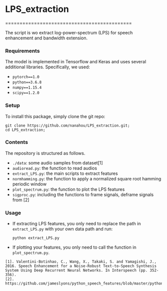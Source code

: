 # LPS_extraction
============================================

The script is wo extract log-power-spectrum (LPS) for speech enhancement and bandwidth extension.

### Requirements

The model is implemented in Tensorflow and Keras and uses several additional libraries. Specifically, we used:

* `pytorch==1.0`
* `python==3.6.8`
* `numpy==1.15.4`
* `scipy==1.2.0`

### Setup

To install this package, simply clone the git repo:

```
git clone https://github.com/nanahou/LPS_extraction.git;
cd LPS_extraction;
```

### Contents

The repository is structured as follows.

* `./data`: some audio samples from dataset[1]
* `audioread.py`: the function to read audios
* `extract_LPS.py`: the main scripts to extract features
* `normhamming.py`: the function to apply a normalized square root hamming periodic window 
* `plot_spectrum.py`: the function to plot the LPS features
* `sigproc.py`: including the functions to frame signals, deframe signals from [2]

### Usage

* If extracting LPS features, you only need to replace the path in `extract_LPS.py` with your own data path and run: 

  ```python extract_LPS.py```

* If plotting your features, you only need to call the function in `plot_spectrum.py`.

```
[1]. Valentini-Botinhao, C., Wang, X., Takaki, S. and Yamagishi, J., 2016. Speech Enhancement for a Noise-Robust Text-to-Speech Synthesis System Using Deep Recurrent Neural Networks. In Interspeech (pp. 352-356).
[2]. https://github.com/jameslyons/python_speech_features/blob/master/python_speech_features/sigproc.py
```
